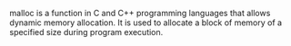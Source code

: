 malloc is a function in C and C++ programming languages that allows dynamic memory allocation. It is used to allocate a block of memory of a specified size during program execution.
